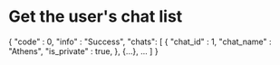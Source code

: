 # Get the user&apos;s chat list

<api-endpoint openapi-path="../cochat.yaml" endpoint="/api/user/{userid}/chats" method="GET">

<response type="200">
<sample>
{
    "code" : 0,
    "info" : "Success",
    "chats": [
        {
            "chat_id" : 1,
            "chat_name" : "Athens",
            "is_private" : true,
        },
        {...},
        ...
    ]
}
</sample>
</response>

</api-endpoint>